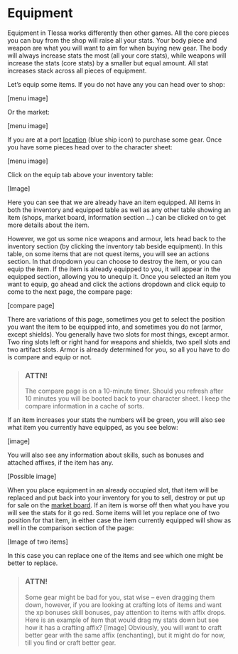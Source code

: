 # Equipment

Equipment in Tlessa works differently then other games. All the core pieces you can buy from the shop will raise all your stats. Your body piece and weapon are what you will want to aim for when buying new gear.
The body will always increase stats the most (all your core stats), while weapons will increase the stats (core stats) by a smaller but equal amount. All stat increases stack across all pieces of equipment.

Let’s equip some items. If you do not have any you can head over to shop:

[menu image]

Or the market:

[menu image]

If you are at a port [location](/information/locations) (blue ship icon) to purchase some gear.
Once you have some pieces head over to the character sheet:

[menu image]

Click on the equip tab above your inventory table:

[Image]

Here you can see that we are already have an item equipped. All items in both the inventory and equipped table as well as any other table showing an item (shops, market board, information section …) can be clicked on to get more details about the item.

However, we got us some nice weapons and armour, lets head back to the inventory section (by clicking the inventory tab beside equipment). In this table, on some items that are not quest items, you will see an actions section.
In that dropdown you can choose to destroy the item, or you can equip the item. If the item is already equipped to you, it will appear in the equipped section, allowing you to unequip it.
Once you selected an item you want to equip, go ahead and click the actions dropdown and click equip to come to the next page, the compare page:

[compare page]

There are variations of this page, sometimes you get to select the position you want the item to be equipped into, and sometimes you do not (armor, except shields).
You generally have two slots for most things, except armor. Two ring slots left or right hand for weapons and shields, two spell slots and two artifact slots. Armor is already determined for you, so all you have to do is compare and equip or not.

> ### ATTN!
> The compare page is on a 10-minute timer. Should you refresh after 10 minutes you will be booted back to your character sheet. I keep the compare information in a cache of sorts.

If an item increases your stats the numbers will be green, you will also see what item you currently have equipped, as you see below:

[image]

You will also see any information about skills, such as bonuses and attached affixes, if the item has any.

[Possible image]

When you place equipment in an already occupied slot, that item will be replaced and put back into your inventory for you to sell, destroy or put up for sale on the [market board](/information/market-board).
If an item is worse off then what you have you will see the stats for it go red.
Some items will let you replace one of two position for that item, in either case the item currently equipped will show as well in the comparison section of the page:

[Image of two items]

In this case you can replace one of the items and see which one might be better to replace.

> ### ATTN!
> Some gear might be bad for you, stat wise – even dragging them down, however, if you are looking at crafting lots of items and want the xp bonuses skill bonuses, pay attention to items with affix drops. Here is an example of item that would drag my stats down but see how it has a crafting affix?
> [Image]
> Obviously, you will want to craft better gear with the same affix (enchanting), but it might do for now, till you find or craft better gear.
